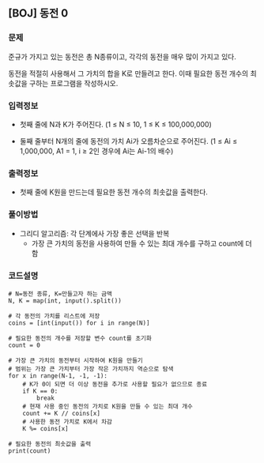 ## [BOJ] 동전 0

### 문제
준규가 가지고 있는 동전은 총 N종류이고, 각각의 동전을 매우 많이 가지고 있다.

동전을 적절히 사용해서 그 가치의 합을 K로 만들려고 한다. 이때 필요한 동전 개수의 최솟값을 구하는 프로그램을 작성하시오.

### 입력정보
- 첫째 줄에 N과 K가 주어진다. (1 ≤ N ≤ 10, 1 ≤ K ≤ 100,000,000)

- 둘째 줄부터 N개의 줄에 동전의 가치 Ai가 오름차순으로 주어진다. (1 ≤ Ai ≤ 1,000,000, A1 = 1, i ≥ 2인 경우에 Ai는 Ai-1의 배수)

### 출력정보
- 첫째 줄에 K원을 만드는데 필요한 동전 개수의 최솟값을 출력한다.

### 풀이방법
- 그리디 알고리즘: 각 단계에사 가장 좋은 선택을 반복
    - 가장 큰 가치의 동전을 사용하여 만들 수 있는 최대 개수를 구하고 count에 더함


### 코드설명
```
# N=동전 종류, K=만들고자 하는 금액
N, K = map(int, input().split())

# 각 동전의 가치를 리스트에 저장
coins = [int(input()) for i in range(N)]

# 필요한 동전의 개수를 저장할 변수 count를 초기화
count = 0

# 가장 큰 가치의 동전부터 시작하여 K원을 만들기
# 범위는 가장 큰 가치부터 가장 작은 가치까지 역순으로 탐색
for x in range(N-1, -1, -1):
    # K가 0이 되면 더 이상 동전을 추가로 사용할 필요가 없으므로 종료
    if K == 0:
        break
    # 현재 사용 중인 동전의 가치로 K원을 만들 수 있는 최대 개수
    count += K // coins[x]
    # 사용한 동전 가치로 K에서 차감
    K %= coins[x]

# 필요한 동전의 최솟값을 출력
print(count)


```